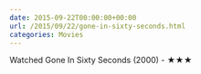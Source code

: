 ```yaml
---
date: 2015-09-22T00:00:00+00:00
url: /2015/09/22/gone-in-sixty-seconds.html
categories: Movies
---
```

Watched Gone In Sixty Seconds (2000) - ★★★





